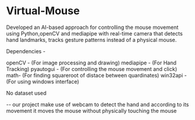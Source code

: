 # Virtual-Mouse

Developed an AI-based approach for controlling the mouse movement using Python,openCV and mediapipe
with real-time camera that detects hand landmarks, tracks gesture patterns instead of a physical mouse.

Dependencies -

openCV - (For image processing and drawing)
mediapipe - (For Hand Tracking)
pyautogui - (For controlling the mouse movement and click)
math- (For finding squareroot of distace between quardinates)
win32api -(For using windows interface)


No dataset used 



-- our project make use of webcam to detect the hand and according to its movement it moves the mouse without physically touching the mouse



